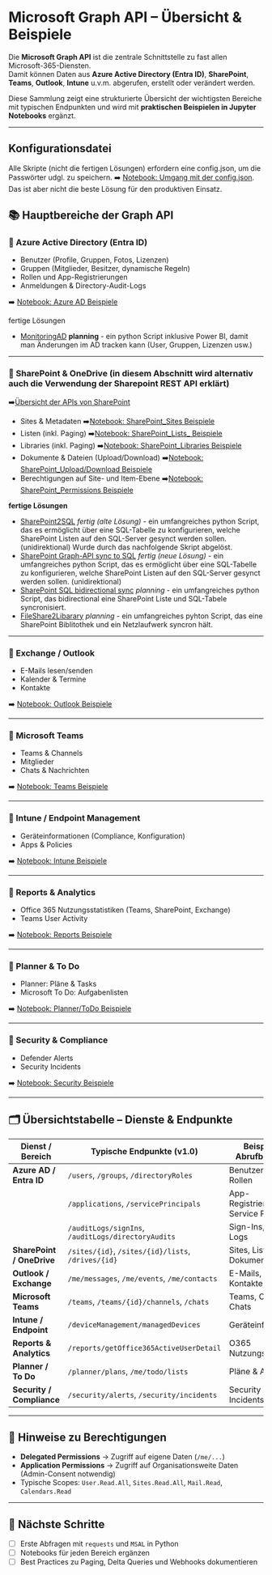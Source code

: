# Microsoft Graph API – Übersicht & Beispiele

Die **Microsoft Graph API** ist die zentrale Schnittstelle zu fast allen Microsoft-365-Diensten.  
Damit können Daten aus **Azure Active Directory (Entra ID)**, **SharePoint**, **Teams**, **Outlook**, **Intune** u.v.m. abgerufen, erstellt oder verändert werden.  

Diese Sammlung zeigt eine strukturierte Übersicht der wichtigsten Bereiche mit typischen Endpunkten und wird mit **praktischen Beispielen in Jupyter Notebooks** ergänzt.

---
## Konfigurationsdatei
Alle Skripte (nicht die fertigen Lösungen) erfordern eine config.json, um die Passwörter udgl. zu speichern. ➡️ [Notebook: Umgang mit der config.json](config_json.ipynb).
Das ist aber nicht die beste Lösung für den produktiven Einsatz.

## 📚 Hauptbereiche der Graph API

### 🔹 Azure Active Directory (Entra ID)
- Benutzer (Profile, Gruppen, Fotos, Lizenzen)
- Gruppen (Mitglieder, Besitzer, dynamische Regeln)
- Rollen und App-Registrierungen
- Anmeldungen & Directory-Audit-Logs

➡️ [Notebook: Azure AD Beispiele](azure_ad.ipynb)

fertige Lösungen
- [MonitoringAD](Solution\MonitoringAD.ipynb) **planning** - ein python Script inklusive Power BI, damit man Änderungen im AD tracken kann (User, Gruppen, Lizenzen usw.)
---

### 🔹 SharePoint & OneDrive (in diesem Abschnitt wird alternativ auch die Verwendung der Sharepoint REST API erklärt)

➡️[Übersicht der APIs von SharePoint](sharepoint_APIs.ipynb)

- Sites & Metadaten ➡️[Notebook: SharePoint_Sites Beispiele](sharepoint_Sites.ipynb)
- Listen (inkl. Paging) ➡️[Notebook: SharePoint_Lists_ Beispiele](sharepoint_Lists.ipynb) 
- Libraries (inkl. Paging) ➡️[Notebook: SharePoint_Libraries Beispiele](sharepoint_Libraries.ipynb)
- Dokumente & Dateien (Upload/Download) ➡️[Notebook: SharePoint_Upload/Download Beispiele](sharepoint_UpdloadDownload.ipynb)
- Berechtigungen auf Site- und Item-Ebene ➡️[Notebook: SharePoint_Permissions Beispiele](sharepoint_Permissions.ipynb)

**fertige Lösungen**
- [SharePoint2SQL](solutions/Sharepoint2SQLUserPW.ipynb) *fertig (alte Lösung)* - ein umfangreiches python Script, das es ermöglicht über eine SQL-Tabelle zu konfigurieren, welche SharePoint Listen auf den SQL-Server gesynct werden sollen. (unidirektional) Wurde durch das nachfolgende Skript abgelöst.
- [SharePoint Graph-API sync to SQL](solutions/Sharepoint2SQL.ipynb) *fertig (neue Lösung)* - ein umfangreiches python Script, das es ermöglicht über eine SQL-Tabelle zu konfigurieren, welche SharePoint Listen auf den SQL-Server gesynct werden sollen. (unidirektional)
- [SharePoint SQL bidirectional sync](solutions/Sharepoint2SQL_bidirectional.ipynb) *planning* - ein umfangreiches python Script, das bidirectional eine SharePoint Liste und SQL-Tabele syncronisiert.
- [FileShare2Libarary](solutions/Sharepoint2Library.ipynb) *planning* - ein umfangreiches pyhton Script, das eine SharePoint Biblitothek und ein Netzlaufwerk syncron hält.

---

### 🔹 Exchange / Outlook
- E-Mails lesen/senden
- Kalender & Termine
- Kontakte

➡️ [Notebook: Outlook Beispiele](outlook.ipynb)

---

### 🔹 Microsoft Teams
- Teams & Channels
- Mitglieder
- Chats & Nachrichten

➡️ [Notebook: Teams Beispiele](teams.ipynb)

---

### 🔹 Intune / Endpoint Management
- Geräteinformationen (Compliance, Konfiguration)
- Apps & Policies

➡️ [Notebook: Intune Beispiele](intune.ipynb)

---

### 🔹 Reports & Analytics
- Office 365 Nutzungsstatistiken (Teams, SharePoint, Exchange)
- Teams User Activity

➡️ [Notebook: Reports Beispiele](reports.ipynb)

---

### 🔹 Planner & To Do
- Planner: Pläne & Tasks
- Microsoft To Do: Aufgabenlisten

➡️ [Notebook: Planner/ToDo Beispiele](planner_todo.ipynb)

---

### 🔹 Security & Compliance
- Defender Alerts
- Security Incidents

➡️ [Notebook: Security Beispiele](security.ipynb)

---

## 🗂 Übersichtstabelle – Dienste & Endpunkte

| Dienst / Bereich         | Typische Endpunkte (v1.0)                                   | Beispiele für Abrufbare Daten |
|--------------------------|-------------------------------------------------------------|--------------------------------|
| **Azure AD / Entra ID** | `/users`, `/groups`, `/directoryRoles`                      | Benutzer, Gruppen, Rollen |
|                          | `/applications`, `/servicePrincipals`                      | App-Registrierungen, Service Principals |
|                          | `/auditLogs/signIns`, `/auditLogs/directoryAudits`         | Sign-Ins, Audit-Logs |
| **SharePoint / OneDrive** | `/sites/{id}`, `/sites/{id}/lists`, `/drives/{id}`        | Sites, Listen, Dokumente |
| **Outlook / Exchange**   | `/me/messages`, `/me/events`, `/me/contacts`               | E-Mails, Kalender, Kontakte |
| **Microsoft Teams**      | `/teams`, `/teams/{id}/channels`, `/chats`                 | Teams, Channels, Chats |
| **Intune / Endpoint**    | `/deviceManagement/managedDevices`                         | Geräteinformationen |
| **Reports & Analytics**  | `/reports/getOffice365ActiveUserDetail`                    | O365 Nutzungsstatistiken |
| **Planner / To Do**      | `/planner/plans`, `/me/todo/lists`                         | Pläne & Aufgaben |
| **Security / Compliance**| `/security/alerts`, `/security/incidents`                  | Security Alerts & Incidents |

---

## 🔑 Hinweise zu Berechtigungen
- **Delegated Permissions** → Zugriff auf eigene Daten (`/me/...`)
- **Application Permissions** → Zugriff auf Organisationsweite Daten (Admin-Consent notwendig)
- Typische Scopes: `User.Read.All`, `Sites.Read.All`, `Mail.Read`, `Calendars.Read`

---

## 🚀 Nächste Schritte
- [ ] Erste Abfragen mit `requests` und `MSAL` in Python
- [ ] Notebooks für jeden Bereich ergänzen
- [ ] Best Practices zu Paging, Delta Queries und Webhooks dokumentieren
